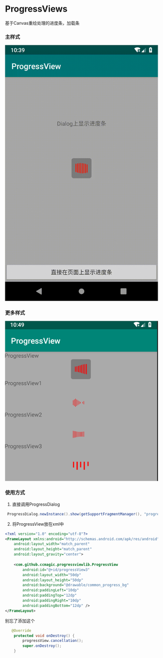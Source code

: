 # ProgressViews
基于Canvas重绘处理的进度条，加载条

### 主样式

![dialog-progress.gif](pictures/dialog-progress.gif)

### 更多样式

![更多样式](pictures/深度截图_选择区域_20190719104941.png)

###  使用方式

1. 直接调用ProgressDialog
```java
 ProgressDialog.newInstance().show(getSupportFragmentManager(), "progressDialog");
```
2. 将ProgressView放在xml中
```xml
<?xml version="1.0" encoding="utf-8"?>
<FrameLayout xmlns:android="http://schemas.android.com/apk/res/android"
    android:layout_width="match_parent"
    android:layout_height="match_parent"
    android:layout_gravity="center">

    <com.github.ccmagic.progressviewlib.ProgressView
        android:id="@+id/progressView3"
        android:layout_width="50dp"
        android:layout_height="50dp"
        android:background="@drawable/common_progress_bg"
        android:paddingLeft="10dp"
        android:paddingTop="12dp"
        android:paddingRight="10dp"
        android:paddingBottom="12dp" />
</FrameLayout>
```

别忘了添加这个
```java
   @Override
    protected void onDestroy() {
        progressView.cancellation();
        super.onDestroy();
    }
```